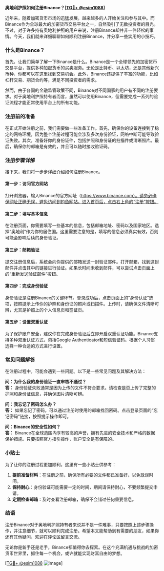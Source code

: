 **奥地利护照如何注册Binance？[[TG💪+ @esim1088](https://t.me/s/esim1088)]**

近年来，随着加密货币市场的迅猛发展，越来越多的人开始关注和参与其中。而Binance作为全球最大的加密货币交易平台之一，自然吸引了无数投资者的目光。不过，对于许多持有奥地利护照的用户来说，注册Binance却并非一件轻松的事情。今天，我们就来详细聊聊如何顺利注册Binance，并分享一些实用的小技巧。

### 什么是Binance？

首先，让我们简单了解一下Binance是什么。Binance是一个全球领先的加密货币交易平台，提供多种加密货币的买卖服务。无论是比特币、以太坊，还是其他新兴币种，你都可以在这里找到交易机会。此外，Binance还提供了丰富的功能，比如杠杆交易、期货合约等，满足不同投资者的需求。

然而，由于各国的金融监管政策不同，Binance对不同国家的用户有不同的注册要求。对于奥地利护照持有者而言，虽然可以使用Binance，但需要完成一系列的验证流程才能正常使用平台上的所有功能。

### 注册前的准备

在正式开始注册之前，我们需要做一些准备工作。首先，确保你的设备连接到了稳定的网络环境，因为整个注册过程可能会涉及多次身份验证，网络中断可能导致验证失败。其次，准备好你的身份证件，包括护照和身份证的扫描件或清晰照片。最后，确保你的邮箱是有效的，并且可以随时接收验证码。

### 注册步骤详解

接下来，我们将一步步详细介绍如何注册Binance。

#### 第一步：访问官方网站

打开浏览器，输入Binance的官方网址（https://www.binance.com）。请务必确保网址正确无误，避免访问到钓鱼网站。进入首页后，点击右上角的“注册”按钮。

#### 第二步：填写基本信息

在注册页面，你需要填写一些基本的信息，包括邮箱地址、密码以及国家地区。选择“奥地利”作为你的居住国。这里需要注意的是，填写的信息必须真实有效，否则可能会影响后续的身份验证。

#### 第三步：邮箱验证

提交注册信息后，系统会向你提供的邮箱发送一封验证邮件。打开邮箱，找到这封邮件并点击其中的链接进行验证。如果长时间未收到邮件，可以尝试点击页面上的“重新发送验证邮件”按钮。

#### 第四步：完成身份验证

身份验证是注册Binance的关键环节。登录成功后，点击页面上的“身份认证”选项，按照提示上传你的护照和身份证的照片或扫描件。上传时，请确保文件清晰可辨，尤其是护照上的个人信息页和签证页。

#### 第五步：设置双重认证

为了保护账户安全，建议你在完成身份验证后立即开启双重认证功能。Binance支持多种双重认证方式，包括Google Authenticator和短信验证码。根据个人习惯选择一种合适的方式进行设置。

### 常见问题解答

在注册过程中，可能会遇到一些问题。以下是一些常见问题及其解决方法：

**问：为什么我的身份验证一直审核不通过？**  
**答：** 身份验证失败通常是因为上传的文件不符合要求。请检查是否上传了完整的护照和身份证信息，并确保图片清晰可辨。

**问：我忘记了密码怎么办？**  
**答：** 如果忘记了密码，可以通过注册时使用的邮箱找回密码。点击登录页面的“忘记密码”链接，按照提示操作即可。

**问：Binance的安全性如何？**  
**答：** Binance在全球范围内享有较高的声誉，拥有先进的安全技术和严格的数据保护措施。只要按照官方指引操作，账户安全是有保障的。

### 小贴士

为了让你的注册过程更加顺利，这里有一些小贴士供参考：

1. **提前准备材料**：在注册之前，确保所有必要的文件都已准备好，以免耽误时间。
2. **保持耐心**：身份验证可能需要一定的时间，期间请保持耐心，不要频繁提交申请。
3. **定期检查邮箱**：及时查看注册邮箱，确保不会错过任何重要信息。

### 结语

注册Binance对于奥地利护照持有者来说并不是一件难事，只要按照上述步骤操作，并注意细节，就可以顺利完成注册。希望本文能帮助到有需要的朋友，如果你还有其他疑问，欢迎在评论区留言交流。

无论你是新手还是老手，Binance都值得你去探索。在这个充满机遇与挑战的加密货币世界里，抓住每一个机会，或许就能实现财富自由的梦想。

[[TG💪+ @esim1088](https://t.me/s/esim1088) ![Image](https://i.postimg.cc/4NQfJmqS/Snipaste-2025-05-13-00-14-12.png)]